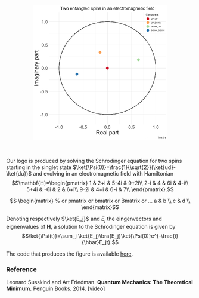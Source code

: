 <p align="center">
<img src="spins.gif" alt="" width="360" />
</p>
<br>

Our logo is produced by solving the Schrodinger equation for two spins starting in the singlet state $\ket{\Psi(0)}=\frac{1}{\sqrt{2}}(\ket{ud}-\ket{du})$ and evolving in an electromagnetic field with Hamiltonian $$\mathbf{H}=\begin{pmatrix}
1 & 2+i & 5-4i & 9+2i\\
2-i & 4 & 6i & 4-i\\
5+4i & -6i & 2 & 6+i\\
9-2i & 4+i & 6-i & 7\\
\end{pmatrix}.$$


$$   \begin{matrix} % or pmatrix or bmatrix or Bmatrix or ...
      a & b \\
      c & d \\
   \end{matrix}$$

Denoting respectively $\ket{E_j}$ and $E_j$ the eingenvectors and eignenvalues of $\mathbf{H}$, a solution to the Schrodinger equation is given by
$$\ket{\Psi(t)}=\sum_j \ket{E_j}\bra{E_j}\ket{\Psi(0)}e^{-\frac{i}{\hbar}E_jt}.$$

The code that produces the figure is available <a href="https://github.com/fcgrolleau/Mestim/tree/master/R/schrodinger_dots.R">here</a>.

### Reference
Leonard Susskind and Art Friedman.
<b>Quantum Mechanics: The Theoretical Minimum.</b>
Penguin Books. 2014.
[<a href="https://theoreticalminimum.com/courses/quantum-mechanics/2012/winter/lecture-4">video</a>]
